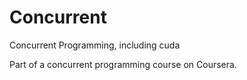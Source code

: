 # Concurrent
Concurrent Programming, including cuda

Part of a concurrent programming course on Coursera.
